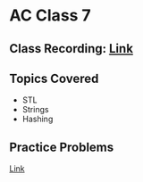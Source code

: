 # AC Class 7

## Class Recording: [Link](https://drive.google.com/file/d/1aWJuuBX0Q_EncbH4rtl8oICeKl2Soqmh/view?usp=sharing)

## Topics Covered

- STL
- Strings
- Hashing

## Practice Problems

[Link](https://docs.google.com/document/d/18jcEEhSVxmYqCWue4beOYka2PSUyqyltr5ZQ5nd57cY/edit?usp=sharing)
